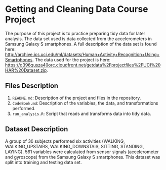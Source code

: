 # Getting and Cleaning Data Course Project
The purpose of this project is to practice preparing tidy data for later analysis. The data set used is data collected from the accelerometers in Samsung Galaxy S smartphones. A full description of the data set is found here: http://archive.ics.uci.edu/ml/datasets/Human+Activity+Recognition+Using+Smartphones. The data used for the project is here: https://d396qusza40orc.cloudfront.net/getdata%2Fprojectfiles%2FUCI%20HAR%20Dataset.zip.

## Files Description
1. `README.md`: Description of the project and files in the repository.
2. `CodeBook.md`: Description of the variables, the data, and transformations performed.
3. `run_analysis.R`: Script that reads and transforms data into tidy data.

## Dataset Description
A group of 30 subjects performed six activities (WALKING, WALKING_UPSTAIRS, WALKING_DOWNSTAIS, SITTING, STANDING, LAYING). 561 variables were calculated from sensor signals (accelerometer and gyroscope) from the Samsung Galaxy S smartphones. This dataset was split into training and testing data set.